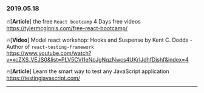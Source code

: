 ### 2019.05.18

🔥[**Article**] the free `React bootcamp` 4 Days free videos <br>
<https://tylermcginnis.com/free-react-bootcamp/>

🔥[**Video**] Model react workshop: Hooks and Suspense by Kent C. Dodds - Author of `react-testing-framework` <br>
<https://www.youtube.com/watch?v=xcZXS_VEJS0&list=PLV5CVI1eNcJgNqzNwcs4UKrlJdhfDjshf&index=4>

🔥[**Article**] Learn the smart way to test any JavaScript application <br>
<https://testingjavascript.com/>

<hr>
